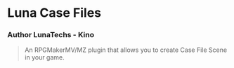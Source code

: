 # Luna Case Files  
### Author LunaTechs - Kino
> An RPGMakerMV/MZ plugin that allows you to create Case File Scene in your game.